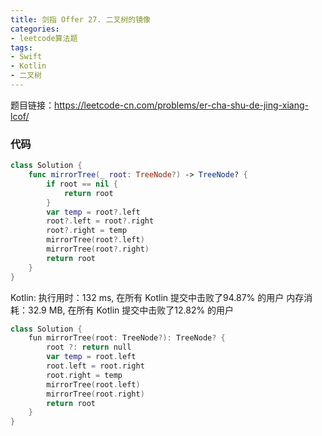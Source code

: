 ```yaml
---
title: 剑指 Offer 27. 二叉树的镜像
categories:
- leetcode算法题
tags:
- Swift
- Kotlin
- 二叉树
--- 
```


题目链接：https://leetcode-cn.com/problems/er-cha-shu-de-jing-xiang-lcof/


### 代码

``` swift
class Solution {
    func mirrorTree(_ root: TreeNode?) -> TreeNode? {
        if root == nil {
            return root
        }
        var temp = root?.left
        root?.left = root?.right
        root?.right = temp
        mirrorTree(root?.left)
        mirrorTree(root?.right)
        return root
    }
}

```

Kotlin:
执行用时：132 ms, 在所有 Kotlin 提交中击败了94.87% 的用户
内存消耗：32.9 MB, 在所有 Kotlin 提交中击败了12.82% 的用户
``` swift
class Solution {
    fun mirrorTree(root: TreeNode?): TreeNode? {
        root ?: return null
        var temp = root.left
        root.left = root.right
        root.right = temp
        mirrorTree(root.left)
        mirrorTree(root.right)
        return root
    }
}

```
